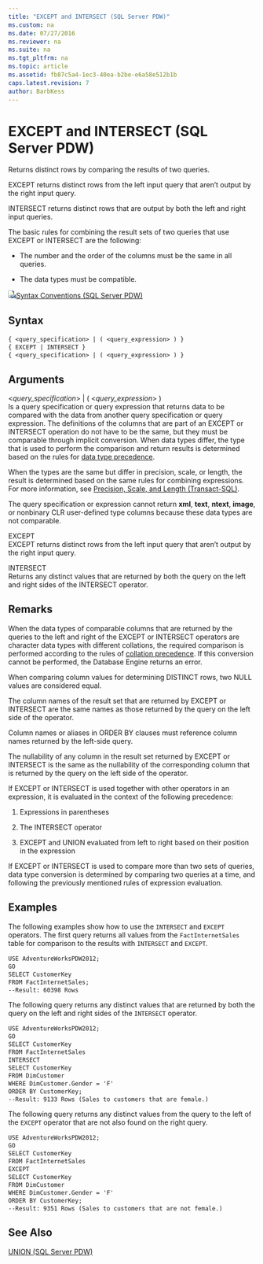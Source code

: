 ```yaml
---
title: "EXCEPT and INTERSECT (SQL Server PDW)"
ms.custom: na
ms.date: 07/27/2016
ms.reviewer: na
ms.suite: na
ms.tgt_pltfrm: na
ms.topic: article
ms.assetid: fb87c5a4-1ec3-40ea-b2be-e6a58e512b1b
caps.latest.revision: 7
author: BarbKess
---
```

# EXCEPT and INTERSECT (SQL Server PDW)
Returns distinct rows by comparing the results of two queries.  
  
EXCEPT returns distinct rows from the left input query that aren’t output by the right input query.  
  
INTERSECT returns distinct rows that are output by both the left and right input queries.  
  
The basic rules for combining the result sets of two queries that use EXCEPT or INTERSECT are the following:  
  
-   The number and the order of the columns must be the same in all queries.  
  
-   The data types must be compatible.  
  
![Topic link icon](../sqlpdw/media/Topic_Link.gif "Topic_Link")[Syntax Conventions &#40;SQL Server PDW&#41;](../sqlpdw/syntax-conventions-sql-server-pdw.md)  
  
## Syntax  
  
```  
{ <query_specification> | ( <query_expression> ) }   
{ EXCEPT | INTERSECT }  
{ <query_specification> | ( <query_expression> ) }  
```  
  
## Arguments  
<*query_specification*> | ( <*query_expression*> )  
Is a query specification or query expression that returns data to be compared with the data from another query specification or query expression. The definitions of the columns that are part of an EXCEPT or INTERSECT operation do not have to be the same, but they must be comparable through implicit conversion. When data types differ, the type that is used to perform the comparison and return results is determined based on the rules for [data type precedence](http://msdn.microsoft.com/en-us/library/ms190309.aspx).  
  
When the types are the same but differ in precision, scale, or length, the result is determined based on the same rules for combining expressions. For more information, see [Precision, Scale, and Length (Transact-SQL)](http://msdn.microsoft.com/en-us/library/ms190476.aspx).  
  
The query specification or expression cannot return **xml**, **text**, **ntext**, **image**, or nonbinary CLR user-defined type columns because these data types are not comparable.  
  
EXCEPT  
EXCEPT returns distinct rows from the left input query that aren’t output by the right input query.  
  
INTERSECT  
Returns any distinct values that are returned by both the query on the left and right sides of the INTERSECT operator.  
  
## Remarks  
When the data types of comparable columns that are returned by the queries to the left and right of the EXCEPT or INTERSECT operators are character data types with different collations, the required comparison is performed according to the rules of [collation precedence](http://msdn.microsoft.com/en-us/library/ms179886.aspx). If this conversion cannot be performed, the Database Engine returns an error.  
  
When comparing column values for determining DISTINCT rows, two NULL values are considered equal.  
  
The column names of the result set that are returned by EXCEPT or INTERSECT are the same names as those returned by the query on the left side of the operator.  
  
Column names or aliases in ORDER BY clauses must reference column names returned by the left-side query.  
  
The nullability of any column in the result set returned by EXCEPT or INTERSECT is the same as the nullability of the corresponding column that is returned by the query on the left side of the operator.  
  
If EXCEPT or INTERSECT is used together with other operators in an expression, it is evaluated in the context of the following precedence:  
  
1.  Expressions in parentheses  
  
2.  The INTERSECT operator  
  
3.  EXCEPT and UNION evaluated from left to right based on their position in the expression  
  
If EXCEPT or INTERSECT is used to compare more than two sets of queries, data type conversion is determined by comparing two queries at a time, and following the previously mentioned rules of expression evaluation.  
  
## Examples  
The following examples show how to use the `INTERSECT` and `EXCEPT` operators. The first query returns all values from the `FactInternetSales` table for comparison to the results with `INTERSECT` and `EXCEPT`.  
  
```  
USE AdventureWorksPDW2012;  
GO  
SELECT CustomerKey   
FROM FactInternetSales;  
--Result: 60398 Rows  
```  
  
The following query returns any distinct values that are returned by both the query on the left and right sides of the `INTERSECT` operator.  
  
```  
USE AdventureWorksPDW2012;  
GO  
SELECT CustomerKey   
FROM FactInternetSales    
INTERSECT   
SELECT CustomerKey   
FROM DimCustomer   
WHERE DimCustomer.Gender = 'F'  
ORDER BY CustomerKey;  
--Result: 9133 Rows (Sales to customers that are female.)  
```  
  
The following query returns any distinct values from the query to the left of the `EXCEPT` operator that are not also found on the right query.  
  
```  
USE AdventureWorksPDW2012;  
GO  
SELECT CustomerKey   
FROM FactInternetSales    
EXCEPT   
SELECT CustomerKey   
FROM DimCustomer   
WHERE DimCustomer.Gender = 'F'  
ORDER BY CustomerKey;  
--Result: 9351 Rows (Sales to customers that are not female.)  
```  
  
## See Also  
[UNION &#40;SQL Server PDW&#41;](../sqlpdw/union-sql-server-pdw.md)  
  
